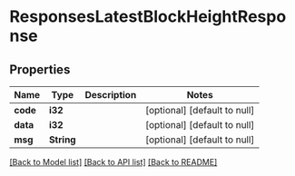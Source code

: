 # ResponsesLatestBlockHeightResponse

## Properties
Name | Type | Description | Notes
------------ | ------------- | ------------- | -------------
**code** | **i32** |  | [optional] [default to null]
**data** | **i32** |  | [optional] [default to null]
**msg** | **String** |  | [optional] [default to null]

[[Back to Model list]](../README.md#documentation-for-models) [[Back to API list]](../README.md#documentation-for-api-endpoints) [[Back to README]](../README.md)


